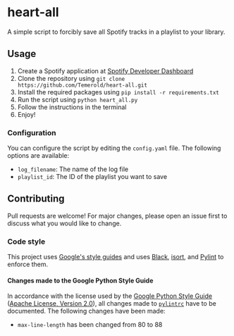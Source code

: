 # heart-all
A simple script to forcibly save all Spotify tracks in a playlist to your library.

## Usage
1. Create a Spotify application at [Spotify Developer Dashboard](https://developer.spotify.com/dashboard/applications)
2. Clone the repository using `git clone https://github.com/Temerold/heart-all.git`
3. Install the required packages using `pip install -r requirements.txt`
4. Run the script using `python heart_all.py`
5. Follow the instructions in the terminal
6. Enjoy!

### Configuration
You can configure the script by editing the `config.yaml` file. The following options are available:
- `log_filename`: The name of the log file
- `playlist_id`: The ID of the playlist you want to save

## Contributing
Pull requests are welcome! For major changes, please open an issue first to discuss what you would like to change.

### Code style
This project uses [Google's style guides](https://google.github.io/styleguide/) and uses [Black](https://black.readthedocs.io/en/stable/), [isort](https://pycqa.github.io/isort/), and [Pylint](https://pylint.readthedocs.io/en/latest/) to enforce them.

#### Changes made to the Google Python Style Guide
In accordance with the license used by the [Google Python Style Guide](https://google.github.io/styleguide/pyguide.html) ([Apache License, Version 2.0](https://www.apache.org/licenses/LICENSE-2.0)), all changes made to [`pylintrc`](pylintrc) have to be documented. The following changes have been made:
* `max-line-length` has been changed from 80 to 88